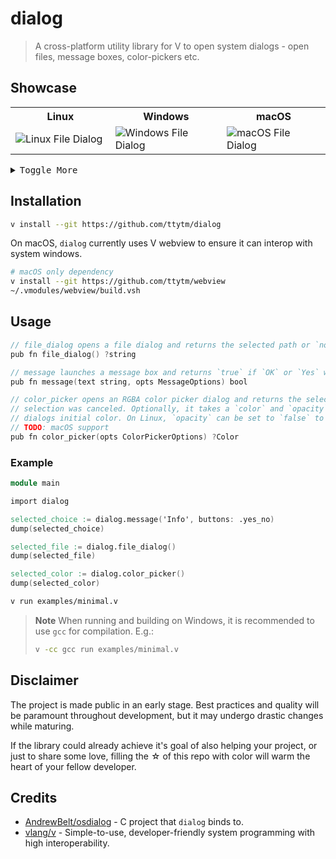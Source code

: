 # dialog

> A cross-platform utility library for V to open system dialogs - open files, message boxes,
> color-pickers etc.

## Showcase

<table align="center">
  <tr>
    <th>Linux</th>
    <th>Windows</th>
    <th>macOS</th>
  </tr>
  <tr>
    <td width="400">
      <img alt="Linux File Dialog" src="https://github.com/ttytm/dialog/assets/34311583/6ba6e96b-3581-4382-8074-79918a99dcbd">
    </td>
    <td width="400">
      <img alt="Windows File Dialog" src="https://github.com/ttytm/dialog/assets/34311583/5cfaff5c-4a82-4e3a-a2cb-d1b5de326d95">
    </td>
    <td width="400">
      <img alt="macOS File Dialog" src="https://github.com/ttytm/dialog/assets/34311583/f7c4375e-d2e4-4121-ad34-db0473d8fabe">
    </td>
  </tr>
</table>

<details>
<summary><kbd>Toggle More</kbd></summary>

<table align="center">
  <tr>
    <th>Linux</th>
    <th>Windows</th>
    <th>macOS</th>
  </tr>
  <tr>
    <td width="400">
      <img alt="Linux Color Picker GTK3" src="https://github.com/ttytm/dialog/assets/34311583/8e587c8c-2f12-41ee-9a10-4c3f92e72885">
      <img alt="Linux Message" src="https://github.com/ttytm/dialog/assets/34311583/c07909aa-20d3-4f1c-9c7e-f0cbee1e5839">
      <img alt="Linux Color Picker GTK2" src="https://github.com/ttytm/dialog/assets/34311583/37619ed0-8fe2-4e5c-af11-70d7f2304b2b">
    </td>
    <td width="400">
      <img alt="Windows Color Picker" src="https://github.com/ttytm/dialog/assets/34311583/10a3a3d4-2b0f-4277-ad94-90af40ae4a62">
      <img alt="Windows Messge" src="https://github.com/ttytm/dialog/assets/34311583/c102876b-75dd-4f1f-b0b0-e0319fdaa4e2">
    </td>
    <td width="400">
      <img alt="macOS Messge" src="https://github.com/ttytm/dialog/assets/34311583/7a217d9a-8e09-4eb6-b369-9e6eb2257ad6">
    </td>
  </tr>
</table>

</details>

## Installation

```sh
v install --git https://github.com/ttytm/dialog
```

On macOS, `dialog` currently uses V webview to ensure it can interop with system windows.

```sh
# macOS only dependency
v install --git https://github.com/ttytm/webview
~/.vmodules/webview/build.vsh
```

## Usage

```v ignore
// file_dialog opens a file dialog and returns the selected path or `none` if the selection was canceled.
pub fn file_dialog() ?string

// message launches a message box and returns `true` if `OK` or `Yes` was pressed.
pub fn message(text string, opts MessageOptions) bool

// color_picker opens an RGBA color picker dialog and returns the selected color or `none` if the
// selection was canceled. Optionally, it takes a `color` and `opacity` argument. `color` sets the
// dialogs initial color. On Linux, `opacity` can be set to `false` to disable the opacity slider.
// TODO: macOS support
pub fn color_picker(opts ColorPickerOptions) ?Color
```

### Example

```v
module main

import dialog

selected_choice := dialog.message('Info', buttons: .yes_no)
dump(selected_choice)

selected_file := dialog.file_dialog()
dump(selected_file)

selected_color := dialog.color_picker()
dump(selected_color)
```

```sh
v run examples/minimal.v
```

> **Note**
> When running and building on Windows, it is recommended to use `gcc` for compilation. E.g.:
>
> ```sh
> v -cc gcc run examples/minimal.v
> ```

## Disclaimer

The project is made public in an early stage. Best practices and quality will be paramount
throughout development, but it may undergo drastic changes while maturing.

If the library could already achieve it's goal of also helping your project, or just to share some
love, filling the ☆ of this repo with color will warm the heart of your fellow developer.

## Credits

- [AndrewBelt/osdialog](https://github.com/AndrewBelt/osdialog) - C project that `dialog` binds to.
- [vlang/v](https://github.com/vlang/v) - Simple-to-use, developer-friendly system programming with
  high interoperability.
